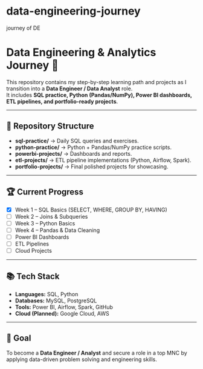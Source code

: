 # data-engineering-journey
journey of DE

# Data Engineering & Analytics Journey 🚀

This repository contains my step-by-step learning path and projects as I transition into a **Data Engineer / Data Analyst** role.  
It includes **SQL practice, Python (Pandas/NumPy), Power BI dashboards, ETL pipelines, and portfolio-ready projects**.

---

## 📌 Repository Structure
- **sql-practice/** → Daily SQL queries and exercises.  
- **python-practice/** → Python + Pandas/NumPy practice scripts.  
- **powerbi-projects/** → Dashboards and reports.  
- **etl-projects/** → ETL pipeline implementations (Python, Airflow, Spark).  
- **portfolio-projects/** → Final polished projects for showcasing.  

---

## 🏆 Current Progress
- [x] Week 1 – SQL Basics (SELECT, WHERE, GROUP BY, HAVING)  
- [ ] Week 2 – Joins & Subqueries  
- [ ] Week 3 – Python Basics  
- [ ] Week 4 – Pandas & Data Cleaning  
- [ ] Power BI Dashboards  
- [ ] ETL Pipelines  
- [ ] Cloud Projects  

---

## 📚 Tech Stack
- **Languages:** SQL, Python  
- **Databases:** MySQL, PostgreSQL  
- **Tools:** Power BI, Airflow, Spark, GitHub  
- **Cloud (Planned):** Google Cloud, AWS  

---

## 🚀 Goal
To become a **Data Engineer / Analyst** and secure a role in a top MNC by applying data-driven problem solving and engineering skills.
